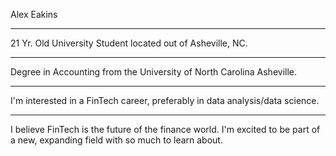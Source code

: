 Alex Eakins

---

21 Yr. Old University Student located out of Asheville, NC. 

---

Degree in Accounting from the University of North Carolina Asheville.

---

I'm interested in a FinTech career, preferably in data analysis/data science. 

---

I believe FinTech is the future of the finance world. I'm excited to be part of a new, expanding field with so much to learn about. 